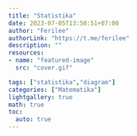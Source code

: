 ```yaml
---
title: "Statistika"
date: 2023-07-05T13:50:51+07:00
author: "Ferilee"
authorLink: "https://t.me/ferilee"
description: ""
resources:
- name: "featured-image"
  src: "cover.gif"

tags: ["statistika","diagram"]
categories: ["Matematika"]
lightgallery: true
math: true
toc:
  auto: true
---
```

